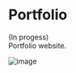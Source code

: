 # Portfolio
(In progess) <br>
Portfolio website.


![image](https://github.com/Isha3007/Portfolio/assets/112820841/d104e393-5700-4efd-b310-edb63fe30ec1)

